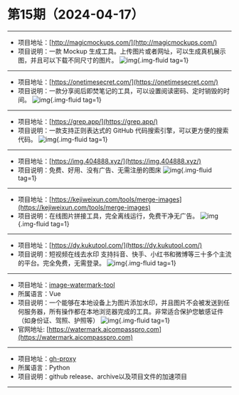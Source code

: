 # 第15期（2024-04-17）

---
- 项目地址：[http://magicmockups.com/](http://magicmockups.com/)
- 项目说明：一款 Mockup 生成工具。上传图片或者网址，可以生成真机展示图，并且可以下载不同尺寸的图片。
![img](/weekly/static/images/2024-04-17/1713319283.png){.img-fluid tag=1}
---
- 项目地址：[https://onetimesecret.com/](https://onetimesecret.com/)
- 项目说明：一款分享阅后即焚笔记的工具，可以设置阅读密码、定时销毁的时间。
![img](/weekly/static/images/2024-04-17/1713322333.png){.img-fluid tag=1}
---
- 项目地址：[https://grep.app/](https://grep.app/)
- 项目说明：一款支持正则表达式的 GitHub 代码搜索引擎，可以更方便的搜索代码。
![img](/weekly/static/images/2024-04-17/1713322506.png){.img-fluid tag=1}
---
- 项目地址：[https://img.404888.xyz/](https://img.404888.xyz/)
- 项目说明：免费、好用、没有广告、无需注册的图床
![img](/weekly/static/images/2024-04-17/1713341994.png){.img-fluid tag=1}
---
- 项目地址：[https://kejiweixun.com/tools/merge-images](https://kejiweixun.com/tools/merge-images)
- 项目说明：在线图片拼接工具，完全离线运行，免费干净无广告。
![img](/weekly/static/images/2024-04-17/1713343300.png){.img-fluid tag=1}
---
- 项目地址：[https://dy.kukutool.com/](https://dy.kukutool.com/)
- 项目说明：短视频在线去水印 支持抖音、快手、小红书和微博等三十多个主流的平台。完全免费，无需登录。
![img](/weekly/static/images/2024-04-17/1713343544.png){.img-fluid tag=1}
---
- 项目地址：[image-watermark-tool](https://github.com/unilei/image-watermark-tool)
- 所属语言：Vue
- 项目说明：一个能够在本地设备上为图片添加水印，并且图片不会被发送到任何服务器，所有操作都在本地浏览器完成的工具。非常适合保护您敏感证件（如身份证、驾照、护照等）
![img](/weekly/static/images/2024-04-17/1713343854.png){.img-fluid tag=1}
- 官网地址: [https://watermark.aicompasspro.com](https://watermark.aicompasspro.com)
---
- 项目地址：[gh-proxy](https://github.com/hunshcn/gh-proxy)
- 所属语言：Python
- 项目说明：github release、archive以及项目文件的加速项目
---